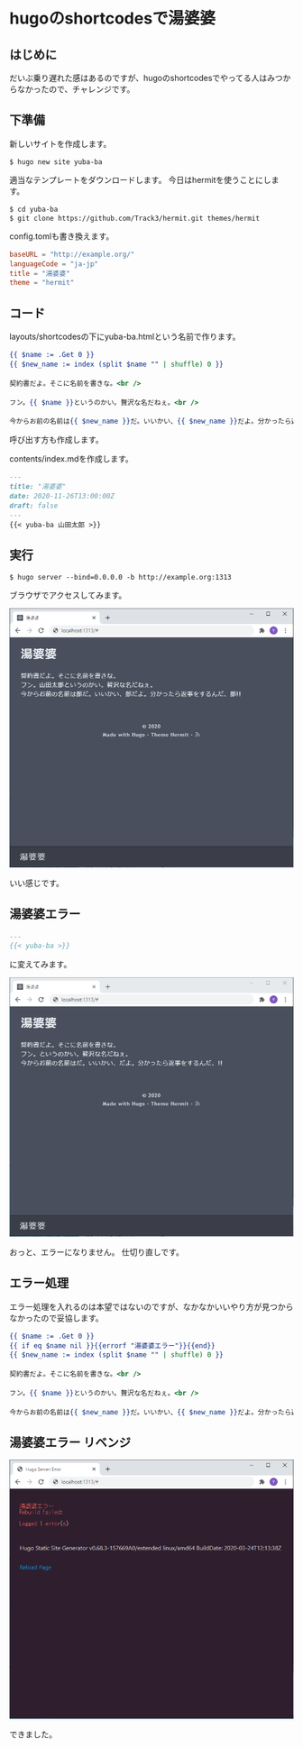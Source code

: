 # hugoのshortcodesで湯婆婆

## はじめに

だいぶ乗り遅れた感はあるのですが、hugoのshortcodesでやってる人はみつからなかったので、チャレンジです。

## 下準備

新しいサイトを作成します。

```console
$ hugo new site yuba-ba
```

適当なテンプレートをダウンロードします。
今日はhermitを使うことにします。

```console
$ cd yuba-ba
$ git clone https://github.com/Track3/hermit.git themes/hermit
```

config.tomlも書き換えます。

```toml:config.toml
baseURL = "http://example.org/"
languageCode = "ja-jp"
title = "湯婆婆"
theme = "hermit"
```

## コード

layouts/shortcodesの下にyuba-ba.htmlという名前で作ります。

```html:layouts/shortcodes/yuba-ba.html
{{ $name := .Get 0 }}
{{ $new_name := index (split $name "" | shuffle) 0 }}

契約書だよ。そこに名前を書きな。<br />

フン。{{ $name }}というのかい。贅沢な名だねぇ。<br />

今からお前の名前は{{ $new_name }}だ。いいかい、{{ $new_name }}だよ。分かったら返事をするんだ、{{ $new_name }}!!<br />
```

呼び出す方も作成します。

contents/index.mdを作成します。

```md:contents/index.md
---
title: "湯婆婆"
date: 2020-11-26T13:00:00Z
draft: false
---
{{< yuba-ba 山田太郎 >}}
```

## 実行

```console
$ hugo server --bind=0.0.0.0 -b http://example.org:1313
```

ブラウザでアクセスしてみます。

![](./yubaba1.png)

いい感じです。

## 湯婆婆エラー

```md:contents/index.md
---
{{< yuba-ba >}}
```

に変えてみます。

![](./yubaba2.png)

おっと、エラーになりません。
仕切り直しです。

## エラー処理

エラー処理を入れるのは本望ではないのですが、なかなかいいやり方が見つからなかったので妥協します。

```html:layouts/shortcodes/yuba-ba.html
{{ $name := .Get 0 }}
{{ if eq $name nil }}{{errorf "湯婆婆エラー"}}{{end}}
{{ $new_name := index (split $name "" | shuffle) 0 }}

契約書だよ。そこに名前を書きな。<br />

フン。{{ $name }}というのかい。贅沢な名だねぇ。<br />

今からお前の名前は{{ $new_name }}だ。いいかい、{{ $new_name }}だよ。分かったら返事をするんだ、{{ $new_name }}!!<br />
```

## 湯婆婆エラー リベンジ

![](./error.png)

できました。
